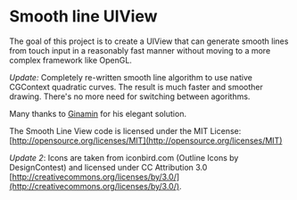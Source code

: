 Smooth line UIView
====================

The goal of this project is to create a UIView that can generate smooth lines from touch input in a reasonably fast manner without moving to a more complex framework like OpenGL. 

*Update:* Completely re-written smooth line algorithm to use native CGContext quadratic curves. The result is much faster and smoother drawing. There's no more need for switching between agorithms.

Many thanks to [Ginamin](http://stackoverflow.com/users/431480/ginamin) for his elegant solution.

The Smooth Line View code is licensed under the MIT License: [http://opensource.org/licenses/MIT](http://opensource.org/licenses/MIT)

*Update 2*: Icons are taken from iconbird.com (Outline Icons by DesignContest)  and licensed under CC Attribution 3.0 [http://creativecommons.org/licenses/by/3.0/](http://creativecommons.org/licenses/by/3.0/).

